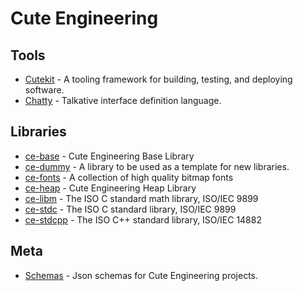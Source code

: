 # Cute Engineering

## Tools

 - [Cutekit](https://github.com/cute-engineering/cutekit) - A tooling framework for building, testing, and deploying software.
 - [Chatty](https://github.com/cute-engineering/chatty) - Talkative interface definition language.

## Libraries

 - [ce-base](https://github.com/cute-engineering/ce-base) - Cute Engineering Base Library
 - [ce-dummy](https://github.com/cute-engineering/ce-dummy) - A library to be used as a template for new libraries.
 - [ce-fonts](https://github.com/cute-engineering/ce-fonts) - A collection of high quality bitmap fonts
 - [ce-heap](https://github.com/cute-engineering/ce-heap) - Cute Engineering Heap Library
 - [ce-libm](https://github.com/cute-engineering/ce-libm) - The ISO C standard math library, ISO/IEC 9899
 - [ce-stdc](https://github.com/cute-engineering/ce-stdcpp) - The ISO C standard library, ISO/IEC 9899
 - [ce-stdcpp](https://github.com/cute-engineering/ce-stdcpp) - The ISO C++ standard library, ISO/IEC 14882

## Meta

- [Schemas](https://github.com/cute-engineering/schemas) - Json schemas for Cute Engineering projects.
